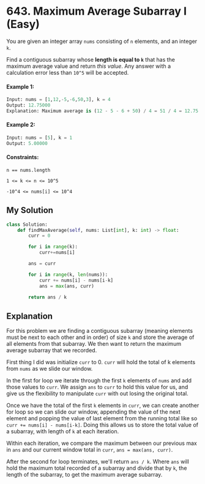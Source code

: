# 643. Maximum Average Subarray I (Easy)

You are given an integer array `nums` consisting of `n` elements, and an integer `k`.

Find a contiguous subarray whose **length is equal to `k`** that has the maximum average value and return *this value*. Any answer with a calculation error less than `10^5` will be accepted.

#### Example 1:

```Python
Input: nums = [1,12,-5,-6,50,3], k = 4
Output: 12.75000
Explanation: Maximum average is (12 - 5 - 6 + 50) / 4 = 51 / 4 = 12.75
```

#### Example 2:

```Python
Input: nums = [5], k = 1
Output: 5.00000
```

#### Constraints:

`n == nums.length`

`1 <= k <= n <= 10^5`

`-10^4 <= nums[i] <= 10^4`

## My Solution

```Python
class Solution:
    def findMaxAverage(self, nums: List[int], k: int) -> float:
        curr = 0

        for i in range(k):
            curr+=nums[i]

        ans = curr

        for i in range(k, len(nums)):
            curr += nums[i] - nums[i-k]
            ans = max(ans, curr)

        return ans / k
```

## Explanation

For this problem we are finding a contiguous subarray (meaning elements must be next to each other and in order) of size `k` and store the average of all elements from that subarray. We then want to return the maximum average subarray that we recorded.

First thing I did was initialize `curr` to 0. `curr` will hold the total of k elements from `nums` as we slide our window.

In the first for loop we iterate through the first `k` elements of `nums` and add those values to `curr`. We assign `ans` to `curr` to hold this value for us, and give us the flexibility to manipulate `curr` with out losing the original total.

Once we have the total of the first `k` elements in `curr`, we can create another for loop so we can slide our window, appending the value of the next element and popping the value of last element from the running total like so `curr += nums[i] - nums[i-k]`. Doing this allows us to store the total value of a subarray, with length of `k` at each iteration.

Within each iteration, we compare the maximum between our previous max in `ans` and our current window total in `curr`, `ans = max(ans, curr)`.

After the second for loop terminates, we'll return `ans / k`. Where `ans` will hold the maximum total recorded of a subarray and divide that by `k`, the length of the subarray, to get the maximum average subarray.
